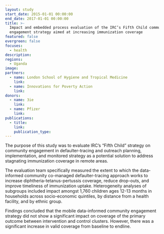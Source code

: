 ```yaml
---
layout: study
start_date: 2015-01-01 00:00:00
end_date: 2017-01-01 00:00:00
title: >-
  Impact and embedded process evaluation of the IRC’s Fifth Child community
  engagement strategy aimed at increasing immunization coverage
featured: false
evergreen: false
focuses:
  - health
description:
regions:
  - Uganda
image:
partners:
  - name: London School of Hygiene and Tropical Medicine
    link:
  - name: Innovations for Poverty Action
    link:
donors:
  - name: 3ie
    link:
  - name: Pfizer
    link:
publications:
  - title:
    link:
    publication_type:
---
```


The purpose of this study was to evaluate IRC’s “Fifth Child” strategy on community engagement in defaulter-tracing and outreach planning, implementation, and monitored strategy as a potential solution to address stagnating immunization coverage in remote areas.

The evaluation team specifically measured the extent to which the data-informed community co-managed defaulter-tracing approach works to increase diphtheria-tetanus-pertussis coverage, reduce drop-outs, and improve timeliness of immunization uptake. Heterogeneity analyses of subgroups included impact amongst 1,760 children ages 12-13 months in households across socio-economic quintiles, by distance from a health facility, and by ethnic group.

Findings concluded that the mobile data-informed community engagement strategy did not show a significant impact on coverage of the primary outcome between intervention and control clusters. However, there was a significant increase in valid coverage from baseline to endline.